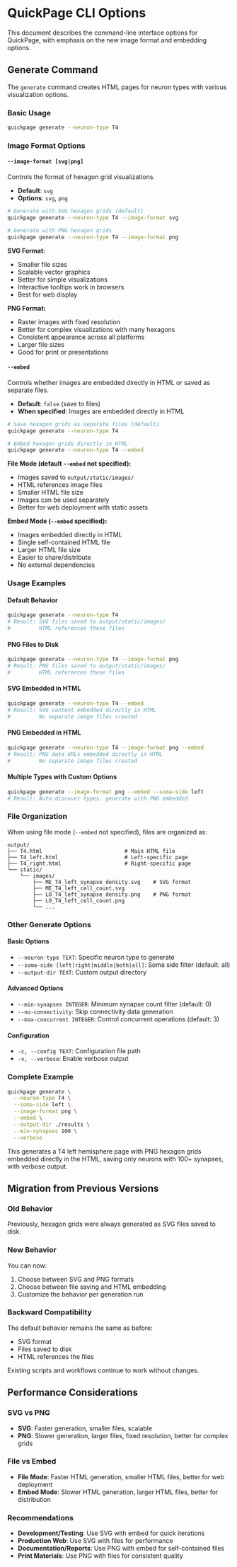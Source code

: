 # QuickPage CLI Options

This document describes the command-line interface options for QuickPage, with emphasis on the new image format and embedding options.

## Generate Command

The `generate` command creates HTML pages for neuron types with various visualization options.

### Basic Usage

```bash
quickpage generate --neuron-type T4
```

### Image Format Options

#### `--image-format [svg|png]`

Controls the format of hexagon grid visualizations.

- **Default**: `svg`
- **Options**: `svg`, `png`

```bash
# Generate with SVG hexagon grids (default)
quickpage generate --neuron-type T4 --image-format svg

# Generate with PNG hexagon grids  
quickpage generate --neuron-type T4 --image-format png
```

**SVG Format:**
- Smaller file sizes
- Scalable vector graphics
- Better for simple visualizations
- Interactive tooltips work in browsers
- Best for web display

**PNG Format:**
- Raster images with fixed resolution
- Better for complex visualizations with many hexagons
- Consistent appearance across all platforms
- Larger file sizes
- Good for print or presentations

#### `--embed`

Controls whether images are embedded directly in HTML or saved as separate files.

- **Default**: `false` (save to files)
- **When specified**: Images are embedded directly in HTML

```bash
# Save hexagon grids as separate files (default)
quickpage generate --neuron-type T4

# Embed hexagon grids directly in HTML
quickpage generate --neuron-type T4 --embed
```

**File Mode (default `--embed` not specified):**
- Images saved to `output/static/images/`
- HTML references image files
- Smaller HTML file size
- Images can be used separately
- Better for web deployment with static assets

**Embed Mode (`--embed` specified):**
- Images embedded directly in HTML
- Single self-contained HTML file
- Larger HTML file size
- Easier to share/distribute
- No external dependencies

### Usage Examples

#### Default Behavior
```bash
quickpage generate --neuron-type T4
# Result: SVG files saved to output/static/images/
#         HTML references these files
```

#### PNG Files to Disk
```bash
quickpage generate --neuron-type T4 --image-format png
# Result: PNG files saved to output/static/images/
#         HTML references these files
```

#### SVG Embedded in HTML
```bash
quickpage generate --neuron-type T4 --embed
# Result: SVG content embedded directly in HTML
#         No separate image files created
```

#### PNG Embedded in HTML
```bash
quickpage generate --neuron-type T4 --image-format png --embed
# Result: PNG data URLs embedded directly in HTML
#         No separate image files created
```

#### Multiple Types with Custom Options
```bash
quickpage generate --image-format png --embed --soma-side left
# Result: Auto-discover types, generate with PNG embedded
```

### File Organization

When using file mode (`--embed` not specified), files are organized as:

```
output/
├── T4.html                          # Main HTML file
├── T4_left.html                     # Left-specific page
├── T4_right.html                    # Right-specific page
└── static/
    └── images/
        ├── ME_T4_left_synapse_density.svg    # SVG format
        ├── ME_T4_left_cell_count.svg
        ├── LO_T4_left_synapse_density.png    # PNG format  
        ├── LO_T4_left_cell_count.png
        └── ...
```

### Other Generate Options

#### Basic Options
- `--neuron-type TEXT`: Specific neuron type to generate
- `--soma-side [left|right|middle|both|all]`: Soma side filter (default: all)
- `--output-dir TEXT`: Custom output directory

#### Advanced Options
- `--min-synapses INTEGER`: Minimum synapse count filter (default: 0)
- `--no-connectivity`: Skip connectivity data generation
- `--max-concurrent INTEGER`: Control concurrent operations (default: 3)

#### Configuration
- `-c, --config TEXT`: Configuration file path
- `-v, --verbose`: Enable verbose output

### Complete Example

```bash
quickpage generate \
  --neuron-type T4 \
  --soma-side left \
  --image-format png \
  --embed \
  --output-dir ./results \
  --min-synapses 100 \
  --verbose
```

This generates a T4 left hemisphere page with PNG hexagon grids embedded directly in the HTML, saving only neurons with 100+ synapses, with verbose output.

## Migration from Previous Versions

### Old Behavior
Previously, hexagon grids were always generated as SVG files saved to disk.

### New Behavior
You can now:
1. Choose between SVG and PNG formats
2. Choose between file saving and HTML embedding
3. Customize the behavior per generation run

### Backward Compatibility
The default behavior remains the same as before:
- SVG format
- Files saved to disk
- HTML references the files

Existing scripts and workflows continue to work without changes.

## Performance Considerations

### SVG vs PNG
- **SVG**: Faster generation, smaller files, scalable
- **PNG**: Slower generation, larger files, fixed resolution, better for complex grids

### File vs Embed
- **File Mode**: Faster HTML generation, smaller HTML files, better for web deployment
- **Embed Mode**: Slower HTML generation, larger HTML files, better for distribution

### Recommendations
- **Development/Testing**: Use SVG with embed for quick iterations
- **Production Web**: Use SVG with files for performance
- **Documentation/Reports**: Use PNG with embed for self-contained files
- **Print Materials**: Use PNG with files for consistent quality